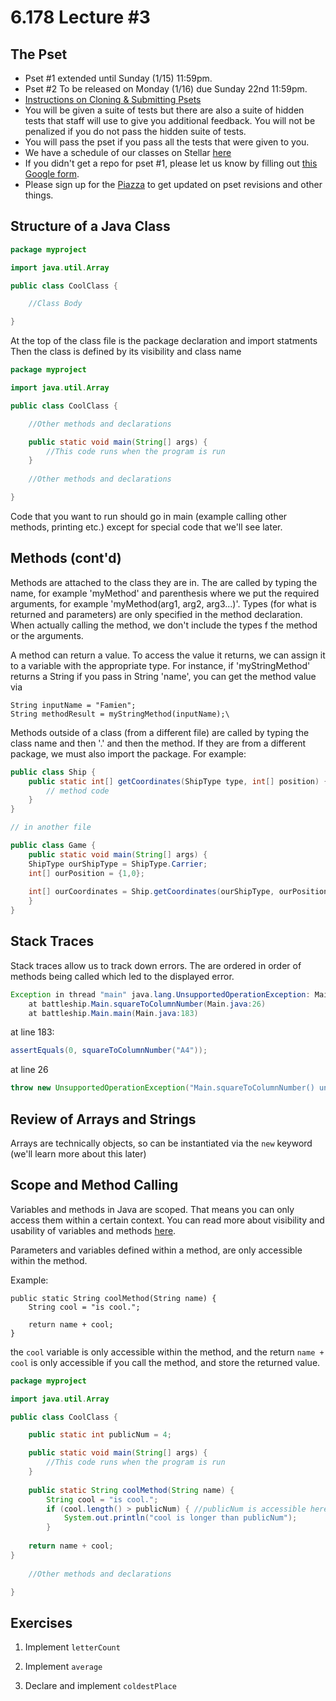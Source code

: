# 6.178 Lecture #3

## The Pset
* Pset #1 extended until Sunday (1/15) 11:59pm.
* Pset #2 To be released on Monday (1/16) due Sunday 22nd 11:59pm.
* [Instructions on Cloning & Submitting Psets](https://github.mit.edu/6178-2017/pset-instructions)
* You will be given a suite of tests but there are also a suite of hidden tests that staff will use to give you additional feedback. You will not be penalized if you do not pass the hidden suite of tests.
* You will pass the pset if you pass all the tests that were given to you.
* We have a schedule of our classes on Stellar [here](https://stellar.mit.edu/S/course/6/ia17/6.178/courseMaterial/topics/topic1/resource/Schedule_(1)/Schedule_(1).pdf)
* If you didn't get a repo for pset #1, please let us know by filling out [this Google form](https://goo.gl/forms/TDHtVW5f3ncpWImE2).
* Please sign up for the [Piazza](https://piazza.com/class/ixbeg17oz79vm) to get updated on pset revisions and other things.

## Structure of a Java Class

```java
package myproject

import java.util.Array

public class CoolClass {

	//Class Body

}
```

At the top of the class file is the package declaration and import statments
Then the class is defined by its visibility and class name

```java
package myproject

import java.util.Array

public class CoolClass {

	//Other methods and declarations

	public static void main(String[] args) {
		//This code runs when the program is run
	}
	
	//Other methods and declarations

}
```

Code that you want to run should go in main (example calling other methods, printing etc.) 
except for special code that we'll see later.

## Methods (cont'd)

Methods are attached to the class they are in. The are called by typing the name, 
for example 'myMethod' and parenthesis where we put the required arguments, for example
'myMethod(arg1, arg2, arg3...)'. Types (for what is returned and parameters) are only 
specified in the method declaration. When actually calling the method, we don't include
the types f the method or the arguments. 

A method can return a value. To access the value it returns, we can assign it to a variable
with the appropriate type. For instance, if 'myStringMethod' returns a String if you pass in 
String 'name', you can get the method value via 
```
String inputName = "Famien";
String methodResult = myStringMethod(inputName);\
```

Methods outside of a class (from a different file) are called by typing the class name
and then '.' and then the method. If they are from a different package, we must also
import the package. For example:

```java
public class Ship {
	public static int[] getCoordinates(ShipType type, int[] position) {
		// method code
	}
}

// in another file

public class Game {
	public static void main(String[] args) {
	ShipType ourShipType = ShipType.Carrier;
	int[] ourPosition = {1,0};
	
	int[] ourCoordinates = Ship.getCoordinates(ourShipType, ourPosition);
	}
}
```

## Stack Traces

Stack traces allow us to track down errors. The are ordered in order of methods being called
which led to the displayed error.

```java
Exception in thread "main" java.lang.UnsupportedOperationException: Main.squareToColumnNumber() unimplemented
	at battleship.Main.squareToColumnNumber(Main.java:26)
	at battleship.Main.main(Main.java:183)
```

at line 183:

```java
assertEquals(0, squareToColumnNumber("A4"));
```

at line 26
```java
throw new UnsupportedOperationException("Main.squareToColumnNumber() unimplemented");
```



## Review of Arrays and Strings
Arrays are technically objects, so can be instantiated via the `new` keyword (we'll learn more about this later)



## Scope and Method Calling
Variables and methods in Java are scoped. That means you can only access them within 
a certain context. You can read more about visibility and usability of variables and methods [here](https://docs.oracle.com/javase/tutorial/java/javaOO/accesscontrol.html).

Parameters and variables defined within a method, are only accessible within the method. 

Example:

```
public static String coolMethod(String name) {
	String cool = "is cool.";
	
	return name + cool;
}
```

the `cool` variable is only accessible within the method, and the return `name + cool` is only accessible if you call the method, and store the returned value.

```java
package myproject

import java.util.Array

public class CoolClass {

	public static int publicNum = 4;

	public static void main(String[] args) {
		//This code runs when the program is run
	}
	
	public static String coolMethod(String name) {
		String cool = "is cool.";
		if (cool.length() > publicNum) { //publicNum is accessible here
			System.out.println("cool is longer than publicNum");
		}
	
	return name + cool;
}
	
	//Other methods and declarations

}
```
## Exercises

1. Implement `letterCount`

2. Implement `average` 

3. Declare and implement `coldestPlace`



